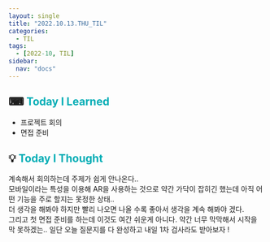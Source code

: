 ```yaml
---
layout: single
title: "2022.10.13.THU_TIL"
categories:
  - TIL
tags:
  - [2022-10, TIL]
sidebar:
  nav: "docs"
---
```


## ⌨ <a style="color:#00adb5">Today I Learned</a>

- 프로젝트 회의
- 면접 준비


## 💡 <a style="color:#00adb5">Today I Thought</a>

계속해서 회의하는데 주제가 쉽게 안나온다..<br>
모바일이라는 특성을 이용해 AR을 사용하는 것으로 약간 가닥이 잡히긴 했는데 아직 어떤 기능을 주로 할지는 못정한 상태..<br>
더 생각을 해봐야 하지만 빨리 나오면 나올 수록 좋아서 생각을 계속 해봐야 겠다.<br>
그리고 첫 면접 준비를 하는데 이것도 여간 쉬운게 아니다. 약간 너무 막막해서 시작을 막 못하겠는.. 일단 오늘 질문지를 다 완성하고 내일 1차 검사라도 받아보자 ! 